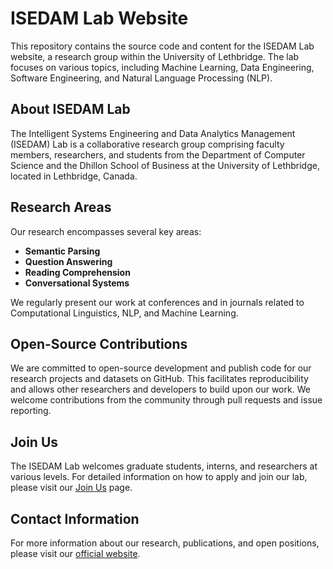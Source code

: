 # ISEDAM Lab Website

This repository contains the source code and content for the ISEDAM Lab website, a research group within the University of Lethbridge. The lab focuses on various topics, including Machine Learning, Data Engineering, Software Engineering, and Natural Language Processing (NLP).

## About ISEDAM Lab

The Intelligent Systems Engineering and Data Analytics Management (ISEDAM) Lab is a collaborative research group comprising faculty members, researchers, and students from the Department of Computer Science and the Dhillon School of Business at the University of Lethbridge, located in Lethbridge, Canada.

## Research Areas

Our research encompasses several key areas:

- **Semantic Parsing**
- **Question Answering**
- **Reading Comprehension**
- **Conversational Systems**

We regularly present our work at conferences and in journals related to Computational Linguistics, NLP, and Machine Learning.

## Open-Source Contributions

We are committed to open-source development and publish code for our research projects and datasets on GitHub. This facilitates reproducibility and allows other researchers and developers to build upon our work. We welcome contributions from the community through pull requests and issue reporting.

## Join Us

The ISEDAM Lab welcomes graduate students, interns, and researchers at various levels. For detailed information on how to apply and join our lab, please visit our [Join Us](https://isedamlabs.github.io/join-us) page.

## Contact Information

For more information about our research, publications, and open positions, please visit our [official website](https://isedamlabs.github.io/).

